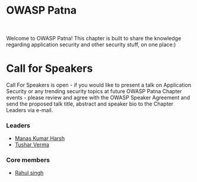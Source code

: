 <div>
<h1> OWASP Patna</h1>
<br>
<p>
   Welcome to OWASP Patna! This chapter is built to share the knowledge regarding application security and other security stuff, on one place:)
</p>
<div>
<h1> Call for Speakers</h1>
<p>
   Call For Speakers is open - if you would like to present a talk on Application Security or any trending security topics at future OWASP Patna Chapter events - please review  and agree with the OWASP Speaker Agreement and send the proposed talk title, abstract and speaker bio to the Chapter Leaders via e-mail.
</p>
<div>
</div>

### Leaders
* [Manas Kumar Harsh](mailto:manas.harsh@owasp.org)
* [Tushar Verma](mailto:tushar.verma@owasp.org)

### Core members
* [Rahul singh](mailto:rs992214@gmail.com)
